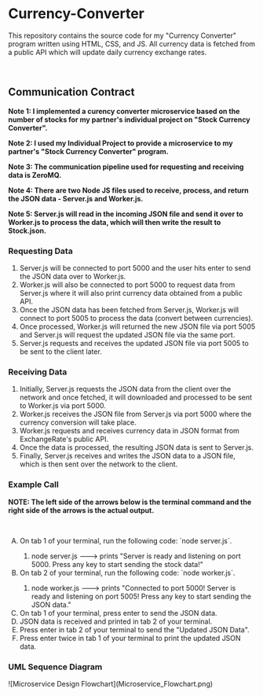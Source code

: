 # Currency-Converter
This repository contains the source code for my "Currency Converter" program written using HTML, CSS, and JS. All currency data is fetched from a public API which will update daily currency exchange rates.

<br>

## Communication Contract
<p><b>Note 1: I implemented a curency converter microservice based on the number of stocks for my partner's individual project on "Stock Currency Converter".</b></p>
<p><b>Note 2: I used my Individual Project to provide a microservice to my partner's "Stock Currency Converter" program.</b></p>
<p><b>Note 3: The communication pipeline used for requesting and receiving data is ZeroMQ.</b></p>
<p><b>Note 4: There are two Node JS files used to receive, process, and return the JSON data - Server.js and Worker.js.</b></p>
<p><b>Note 5: Server.js will read in the incoming JSON file and send it over to Worker.js to process the data, which will then write the result to Stock.json.</b></p>

<h3>Requesting Data</h3>
<ol>
  <li>Server.js will be connected to port 5000 and the user hits enter to send the JSON data over to Worker.js.</li>
  <li>Worker.js will also be connected to port 5000 to request data from Server.js where it will also print currency data obtained from a public API.</li>
  <li>Once the JSON data has been fetched from Server.js, Worker.js will connect to port 5005 to process the data (convert between currencies).</li>
  <li>Once processed, Worker.js will returned the new JSON file via port 5005 and Server.js will request the updated JSON file via the same port.</li>
  <li>Server.js requests and receives the updated JSON file via port 5005 to be sent to the client later.</li>
</ol>

<h3>Receiving Data</h3>
<ol>
  <li>Initially, Server.js requests the JSON data from the client over the network and once fetched, it will downloaded and processed to be sent to Worker.js via port 5000.</li>
  <li>Worker.js receives the JSON file from Server.js via port 5000 where the currency conversion will take place.</li>
  <li>Worker.js requests and receives currency data in JSON format from ExchangeRate's public API.</li>
  <li>Once the data is processed, the resulting JSON data is sent to Server.js.</li>
  <li>Finally, Server.js receives and writes the JSON data to a JSON file, which is then sent over the network to the client.</li>
</ol>

<h3>Example Call</h3>
<p><b>NOTE: The left side of the arrows below is the terminal command and the right side of the arrows is the actual output.</b></p><br>
<ol type="A">
	<li>On tab 1 of your terminal, run the following code: `node server.js`.</li>
	<ol>
		<li>node server.js   --->   prints "Server is ready and listening on port 5000. Press any key to start sending the stock data!"</li>
	</ol>
	<li>On tab 2 of your terminal, run the following code: `node worker.js`.</li>
	<ol>
		<li>node worker.js   --->   prints "Connected to port 5000! Server is ready and listening on port 5005! Press any key to start sending the JSON data."</li>
	</ol>
	<li>On tab 1 of your terminal, press enter to send the JSON data.</li>
	<li>JSON data is received and printed in tab 2 of your terminal.</li>
	<li>Press enter in tab 2 of your terminal to send the "Updated JSON Data".</li>
	<li>Press enter twice in tab 1 of your terminal to print the updated JSON data.</li>
</ol>

<h3>UML Sequence Diagram</h3>
![Microservice Design Flowchart](Microservice_Flowchart.png)
